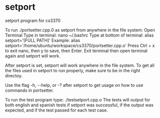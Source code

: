 # setport
setport program for cs3370

To run ./portsetter.cpp.0 as setport from anywhere in the file system:
    Open Terminal
    Type in terminal:
        nano ~/.bashrc
    Type at bottom of terminal:
        alias setport='[FULL PATH]'
    Example:
        alias setport='/home/ubuntu/workspace/cs3370/portsetter.cpp.o'
    Press Ctrl + x to exit nano, then y to save, then Enter.
    Exit terminal then open terminal again and setport will work.
    
After setport is set, setport will work anywhere in the file system. To get all the files used in setport to run properly, make 
sure to be in the right directoy.
    
Use the flag -h, --help, or -? after setport to get usage on how to use commands in portsetter.
    
To run the test program type:
    ./testsetport.cpp.o
The tests will output for both english and spanish tests if setport was successful, if the output was expected, and if the test
passed for each test case.
